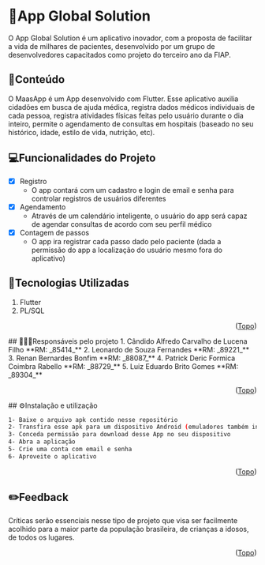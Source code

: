 <a name="readme-top"></a>
# 📱App Global Solution


O App Global Solution é um aplicativo inovador, com a proposta de facilitar a vida de milhares de pacientes, desenvolvido por um grupo de desenvolvedores capacitados como projeto do terceiro ano da FIAP.

## 📲Conteúdo

O MaasApp é um App desenvolvido com Flutter. Esse aplicativo auxilia cidadões em busca de ajuda médica, registra dados médicos individuais de cada pessoa, registra atividades físicas feitas pelo usuário durante o dia inteiro, permite o agendamento de consultas em hospitais (baseado no seu histórico, idade, estilo de vida, nutrição, etc). 

## 💻Funcionalidades do Projeto

- [x] Registro
   - O app contará com um cadastro e login de email e senha para controlar registros de usuários diferentes
- [x] Agendamento  
   - Através de um calendário inteligente, o usuário do app será capaz de agendar consultas de acordo com seu perfil médico
- [x] Contagem de passos 
  - O app ira registrar cada passo dado pelo paciente (dada a permissão do app a localização do usuário mesmo fora do aplicativo)

## 🚀Tecnologias Utilizadas
1. Flutter
2. PL/SQL
<p align="right">(<a href="#readme-top">Topo</a>)</p>
## 👨🏼‍💻Responsáveis pelo projeto
1. Cândido Alfredo Carvalho de Lucena Filho **RM: _85414_**
2. Leonardo de Souza Fernandes **RM: _89221_**
3. Renan Bernardes Bonfim **RM: _88087_**
4. Patrick Deric Formica Coimbra Rabello **RM: _88729_**
5. Luiz Eduardo Brito Gomes **RM: _89304_**
<p align="right">(<a href="#readme-top">Topo</a>)</p>
## ⚙️Instalação e utilização

```sh
1- Baixe o arquivo apk contido nesse repositório
2- Transfira esse apk para um dispositivo Android (emuladores também inclusos)
3- Conceda permissão para download desse App no seu dispositivo
4- Abra a aplicação
5- Crie uma conta com email e senha
6- Aproveite o aplicativo
```
<p align="right">(<a href="#readme-top">Topo</a>)</p>

## ✏️Feedback
Críticas serão essenciais nesse tipo de projeto que visa ser facilmente acolhido para a maior parte da população brasileira, de crianças a idosos, de todos os lugares.
<p align="right">(<a href="#readme-top">Topo</a>)</p>
